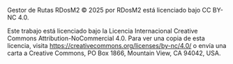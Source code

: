 Gestor de Rutas RDosM2 © 2025 por RDosM2 está licenciado bajo CC BY-NC 4.0.

Este trabajo está licenciado bajo la Licencia Internacional Creative Commons Attribution-NoCommercial 4.0.
Para ver una copia de esta licencia, visita https://creativecommons.org/licenses/by-nc/4.0/
o envía una carta a Creative Commons, PO Box 1866, Mountain View, CA 94042, USA.
